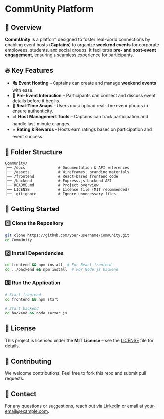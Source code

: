 
# CommUnity Platform

## 🌟 Overview
**CommUnity** is a platform designed to foster real-world connections by enabling event hosts (**Captains**) to organize **weekend events** for corporate employees, students, and social groups. It facilitates **pre- and post-event engagement**, ensuring a seamless experience for participants.

## 🔥 Key Features
- 🎭 **Event Hosting** – Captains can create and manage **weekend events** with ease.
- 💬 **Pre-Event Interaction** – Participants can connect and discuss event details before it begins.
- 📸 **Real-Time Snaps** – Users must upload real-time event photos to ensure authenticity.
- 📊 **Host Management Tools** – Captains can track participation and handle last-minute changes.
- ⭐ **Rating & Rewards** – Hosts earn ratings based on participation and event success.



## 📂 Folder Structure
```
CommUnity/
│── /docs               # Documentation & API references
│── /assets             # Wireframes, branding materials
│── /frontend           # React-based frontend code
│── /backend            # Express.js backend API
│── README.md           # Project overview
│── LICENSE             # License file (MIT recommended)
│── .gitignore          # Ignore unnecessary files
```

## 🚀 Getting Started
### 1️⃣ Clone the Repository
```sh
git clone https://github.com/your-username/CommUnity.git
cd CommUnity
```
### 2️⃣ Install Dependencies
```sh
cd frontend && npm install  # For React frontend
cd ../backend && npm install  # For Node.js backend
```
### 3️⃣ Run the Application
```sh
# Start frontend
cd frontend && npm start

# Start backend
cd backend && node server.js
```

## 📝 License
This project is licensed under the **MIT License** – see the [LICENSE](LICENSE) file for details.

## 🤝 Contributing
We welcome contributions! Feel free to fork this repo and submit pull requests. 

## 📧 Contact
For any questions or suggestions, reach out via [LinkedIn](https://linkedin.com/in/your-profile) or email at your-email@example.com.
